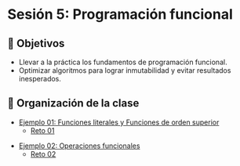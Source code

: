 # Sesión 5: Programación funcional

## :dart: Objetivos 

- Llevar a la práctica los fundamentos de programación funcional.
- Optimizar algoritmos para lograr inmutabilidad y evitar resultados inesperados.

## 📂 Organización de la clase

- [Ejemplo 01: Funciones literales y Funciones de orden superior](Ejemplo-01)
	- [Reto 01](Reto-01)
		
<!-- - [Ejemplo 02: Inline functions](Ejemplo-02) -->
		
- [Ejemplo 02: Operaciones funcionales](Ejemplo-03)
	- [Reto 02](Reto-02)

<!-- - [Reto final - Implementando Programación funcional](Reto-final) -->

<!-- - [Postwork](Postwork) -->


	
